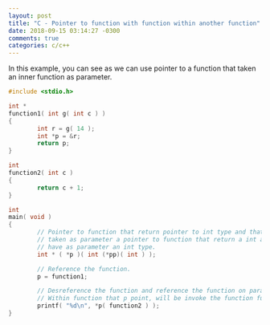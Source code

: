 ```yaml
---
layout: post
title: "C - Pointer to function with function within another function"
date: 2018-09-15 03:14:27 -0300
comments: true
categories: c/c++
---
```


In this example, you can see as we can use pointer to a function that taken an inner
function as parameter. <!--more-->


```c
#include <stdio.h>

int *
function1( int g( int c ) )
{
        int r = g( 14 );
        int *p = &r;
        return p;
}

int
function2( int c )
{
        return c + 1;
}

int
main( void )
{
        // Pointer to function that return pointer to int type and that
        // taken as parameter a pointer to function that return a int and
        // have as parameter an int type.
        int * ( *p )( int (*pp)( int ) );

        // Reference the function.
        p = function1;

        // Desreference the function and reference the function on parameter.
        // Within function that p point, will be invoke the function function2.
        printf( "%d\n", *p( function2 ) );
}
```
